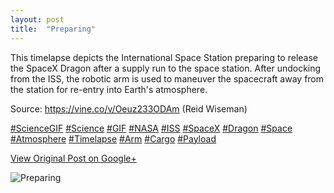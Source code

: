 ```yaml
---
layout: post
title:  "Preparing"
---
```


This timelapse depicts the International Space Station preparing to release
the SpaceX Dragon after a supply run to the space station. After undocking
from the ISS, the robotic arm is used to maneuver the spacecraft away from the
station for re-entry into Earth's atmosphere.  
  
Source: <https://vine.co/v/Oeuz233ODAm> (Reid Wiseman)  
  
[#ScienceGIF](https://plus.google.com/s/%23ScienceGIF/posts)
[#Science](https://plus.google.com/s/%23Science/posts)
[#GIF](https://plus.google.com/s/%23GIF/posts)
[#NASA](https://plus.google.com/s/%23NASA/posts)
[#ISS](https://plus.google.com/s/%23ISS/posts)
[#SpaceX](https://plus.google.com/s/%23SpaceX/posts)
[#Dragon](https://plus.google.com/s/%23Dragon/posts)
[#Space](https://plus.google.com/s/%23Space/posts)
[#Atmosphere](https://plus.google.com/s/%23Atmosphere/posts)
[#Timelapse](https://plus.google.com/s/%23Timelapse/posts)
[#Arm](https://plus.google.com/s/%23Arm/posts)
[#Cargo](https://plus.google.com/s/%23Cargo/posts)
[#Payload](https://plus.google.com/s/%23Payload/posts)

[View Original Post on Google+](https://plus.google.com/+ColinSullender/posts/6LJ7YWJGJqi)

![Preparing](/assets/img/2015-06-25-Preparing.gif)
